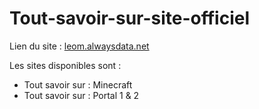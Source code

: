 # Tout-savoir-sur-site-officiel
Lien du site : [leom.alwaysdata.net](https://leom.alwaysdata.net/)

Les sites disponibles sont :
- Tout savoir sur : Minecraft
- Tout savoir sur : Portal 1 & 2
